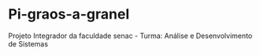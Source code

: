 # Pi-graos-a-granel
Projeto Integrador da faculdade senac - Turma: Análise e Desenvolvimento de Sistemas
